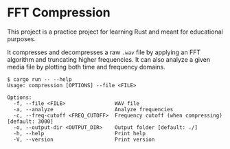 # FFT Compression

This project is a practice project for learning Rust and meant for educational purposes.

It compresses and decompresses a raw *`.wav`* file by applying an FFT algorithm and truncating higher frequencies.
It can also analyze a given media file by plotting both time and frequency domains.

```
$ cargo run -- --help
Usage: compression [OPTIONS] --file <FILE>

Options:
  -f, --file <FILE>                WAV file
  -a, --analyze                    Analyze frequencies
  -c, --freq-cutoff <FREQ_CUTOFF>  Frequency cutoff (when compressing) [default: 3000]
  -o, --output-dir <OUTPUT_DIR>    Output folder [default: ./]
  -h, --help                       Print help
  -V, --version                    Print version
```
